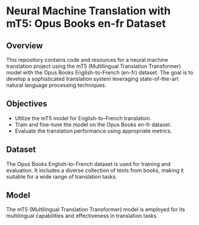 # Neural Machine Translation with mT5: Opus Books en-fr Dataset

## Overview

This repository contains code and resources for a neural machine translation project using the mT5 (Multilingual Translation Transformer) model with the Opus Books English-to-French (en-fr) dataset. The goal is to develop a sophisticated translation system leveraging state-of-the-art natural language processing techniques.

## Objectives

- Utilize the mT5 model for English-to-French translation.
- Train and fine-tune the model on the Opus Books en-fr dataset.
- Evaluate the translation performance using appropriate metrics.

## Dataset

The Opus Books English-to-French dataset is used for training and evaluation. It includes a diverse collection of texts from books, making it suitable for a wide range of translation tasks.

## Model

The mT5 (Multilingual Translation Transformer) model is employed for its multilingual capabilities and effectiveness in translation tasks.


